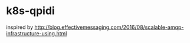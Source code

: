 # k8s-qpidi

inspired by http://blog.effectivemessaging.com/2016/08/scalable-amqp-infrastructure-using.html 

